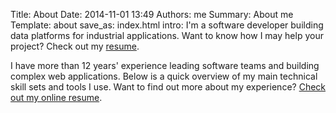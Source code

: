 Title: About
Date: 2014-11-01 13:49
Authors: me
Summary: About me
Template: about
save_as: index.html
intro: I'm a software developer building data platforms for industrial applications. Want to know how I may help your project? Check out my <a class="link-on-bg" href="resume.html">resume</a>.

I have more than 12 years' experience leading software teams and building complex web applications. Below is a quick overview of my main technical skill sets and tools I use. Want to find out more about my experience? <a href="resume.html">Check out my online resume</a>.
